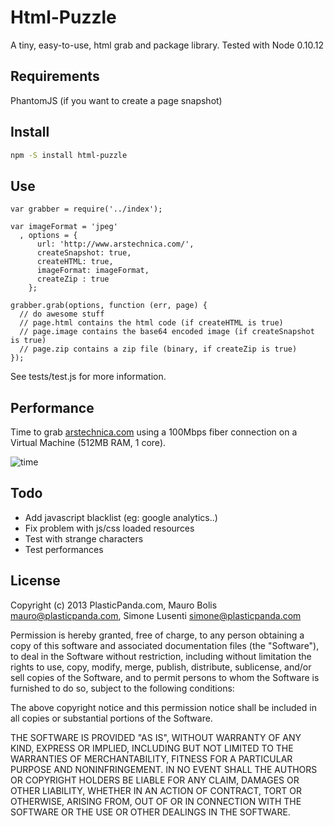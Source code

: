 Html-Puzzle
======

A tiny, easy-to-use, html grab and package library.
Tested with Node 0.10.12

## Requirements ##
PhantomJS (if you want to create a page snapshot)

## Install ##

```bash
npm -S install html-puzzle
```


## Use ##

```nodejs
var grabber = require('../index');

var imageFormat = 'jpeg'
  , options = {
      url: 'http://www.arstechnica.com/',
      createSnapshot: true,
      createHTML: true,
      imageFormat: imageFormat,
      createZip : true
    };

grabber.grab(options, function (err, page) {
  // do awesome stuff
  // page.html contains the html code (if createHTML is true)
  // page.image contains the base64 encoded image (if createSnapshot is true)
  // page.zip contains a zip file (binary, if createZip is true)
});

```
See tests/test.js for more information.

## Performance ##

Time to grab [arstechnica.com](http://www.arstechnica.com) using a 100Mbps fiber connection on a Virtual Machine (512MB RAM, 1 core).

![time](https://raw.github.com/plasticpanda/html-puzzle/master/tests/time.png)


## Todo ##

* Add javascript blacklist (eg: google analytics..)
* Fix problem with js/css loaded resources
* Test with strange characters
* Test performances

## License ##

Copyright (c) 2013 PlasticPanda.com, Mauro Bolis <mauro@plasticpanda.com>, Simone Lusenti <simone@plasticpanda.com>

Permission is hereby granted, free of charge, to any person obtaining a copy
of this software and associated documentation files (the "Software"), to deal
in the Software without restriction, including without limitation the rights
to use, copy, modify, merge, publish, distribute, sublicense, and/or sell
copies of the Software, and to permit persons to whom the Software is
furnished to do so, subject to the following conditions:

The above copyright notice and this permission notice shall be included in all
copies or substantial portions of the Software.

THE SOFTWARE IS PROVIDED "AS IS", WITHOUT WARRANTY OF ANY KIND, EXPRESS OR
IMPLIED, INCLUDING BUT NOT LIMITED TO THE WARRANTIES OF MERCHANTABILITY,
FITNESS FOR A PARTICULAR PURPOSE AND NONINFRINGEMENT. IN NO EVENT SHALL THE
AUTHORS OR COPYRIGHT HOLDERS BE LIABLE FOR ANY CLAIM, DAMAGES OR OTHER
LIABILITY, WHETHER IN AN ACTION OF CONTRACT, TORT OR OTHERWISE, ARISING FROM,
OUT OF OR IN CONNECTION WITH THE SOFTWARE OR THE USE OR OTHER DEALINGS IN THE
SOFTWARE.